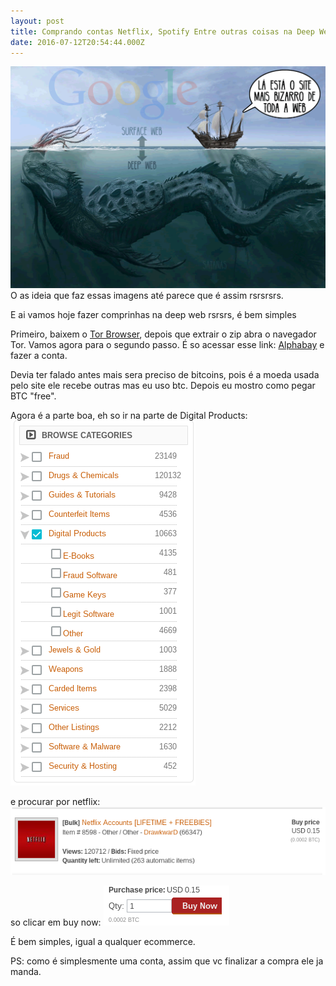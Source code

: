 ```yaml
---
layout: post
title: Comprando contas Netflix, Spotify Entre outras coisas na Deep Web
date: 2016-07-12T20:54:44.000Z
---
```

<img src="images/fulls/deep.png" class="fit image">
O as ideia que faz essas imagens até parece que é assim rsrsrsrs.


E ai vamos hoje fazer comprinhas na deep web rsrsrs, é bem simples 

Primeiro, baixem o <a href="https://www.torproject.org/projects/torbrowser.html.en">Tor Browser</a>, depois que extrair o zip abra o navegador Tor.
Vamos agora para o segundo passo. É so acessar esse link: <a href="http://pwoah7foa6au2pul.onion">Alphabay</a> e fazer a conta.

Devia ter falado antes mais sera preciso de bitcoins, pois é a moeda usada pelo site ele recebe outras mas eu uso btc. Depois eu mostro como pegar BTC "free".

Agora é a parte boa, eh so ir na parte de Digital Products:
<img src="images/fulls/digital.png" class="fit image">
 
e procurar por netflix:
<img src="images/fulls/netflix.png" class="fit image">

so clicar em buy now:
<img src="images/fulls/buy.png" class="fit image">

É bem simples, igual a qualquer ecommerce.

PS: como é simplesmente uma conta, assim que vc finalizar a compra ele ja manda. 